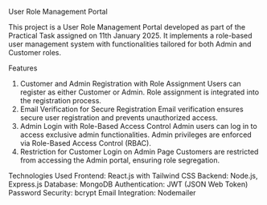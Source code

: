 User Role Management Portal

This project is a User Role Management Portal developed as part of the Practical Task assigned on 11th January 2025. It implements a role-based user management system with functionalities tailored for both Admin and Customer roles.

Features
1. Customer and Admin Registration with Role Assignment
Users can register as either Customer or Admin.
Role assignment is integrated into the registration process.
2. Email Verification for Secure Registration
Email verification ensures secure user registration and prevents unauthorized access.
3. Admin Login with Role-Based Access Control
Admin users can log in to access exclusive admin functionalities.
Admin privileges are enforced via Role-Based Access Control (RBAC).
4. Restriction for Customer Login on Admin Page
Customers are restricted from accessing the Admin portal, ensuring role segregation.

Technologies Used
Frontend: React.js with Tailwind CSS
Backend: Node.js, Express.js
Database: MongoDB
Authentication: JWT (JSON Web Token)
Password Security: bcrypt
Email Integration: Nodemailer

